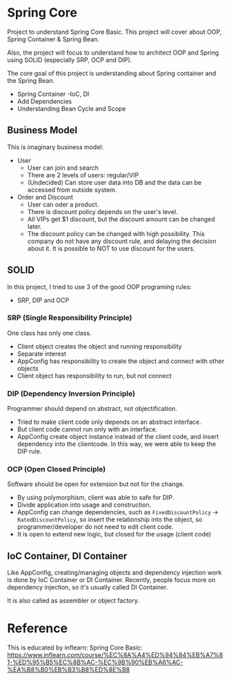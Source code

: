 # Spring Core

Project to understand Spring Core Basic. This project will cover about OOP, Spring Container & Spring Bean. 

Also, the project will focus to understand how to architect OOP and Spring using SOLID (especially SRP, OCP and DIP). 

The core goal of this project is understanding about Spring container and the Spring Bean.
* Spring Container -IoC, DI
* Add Dependencies
* Understanding Bean Cycle and Scope

## Business Model
This is imaginary business model: 
* User 
    * User can join and search
    * There are 2 levels of users: regular/VIP
    * (Undecided) Can store user data into DB and the data can be accessed from outside system.
* Order and Discount
    * User can oder a product.
    * There is discount policy depends on the user's level.
    * All VIPs get $1 discount, but the discount amount can be changed later.
    * The discount policy can be changed with high possibility. This company do not have any discount rule, and delaying the decision about it. It is possible to NOT to use discount for the users.
    
## SOLID
In this project, I tried to use 3 of the good OOP programing rules:
* SRP, DIP and OCP

### SRP (Single Responsibility Principle)
One class has only one class.
* Client object creates the object and running responsibility
* Separate interest
* AppConfig has responsibility to create the object and connect with other objects
* Client object has responsibility to run, but not connect

### DIP (Dependency Inversion Principle)
Programmer should depend on abstract, not objectification.
* Tried to make client code only depends on an abstract interface.
* But client code cannot run only with an interface.
* AppConfig create object instance instead of the client code, and insert dependency into the clientcode. In this way, we were able to keep the DIP rule.

### OCP (Open Closed Principle)
Software should be open for extension but not for the change.
* By using polymorphism, client was able to safe for DIP.
* Divide application into usage and construction.
* AppConfig can change dependencies, such as `FixedDiscountPolicy` -> `RatedDiscountPolicy`, so insert the relationship into the object, so programmer/developer do not need to edit client code.
* It is open to extend new logic, but closed for the usage (client code)

## IoC Container, DI Container
Like AppConfig, creating/managing objects and dependency injection work is done by IoC Container or DI Container. Recently, people focus more on dependency injection, so it's usually called DI Container.

It is also called as assembler or object factory.
 



# Reference 
This is educated by inflearn: Spring Core Basic:
https://www.inflearn.com/course/%EC%8A%A4%ED%94%84%EB%A7%81-%ED%95%B5%EC%8B%AC-%EC%9B%90%EB%A6%AC-%EA%B8%B0%EB%B3%B8%ED%8E%B8
